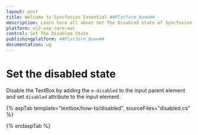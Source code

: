 ```yaml
---
layout: post
title: Welcome to Syncfusion Essential ##Platform_Name##
description: Learn here all about Set The Disabled State of Syncfusion Essential ##Platform_Name## widgets based on HTML5 and jQuery.
platform: ej2-asp-core-mvc
control: Set The Disabled State
publishingplatform: ##Platform_Name##
documentation: ug
---
```



# Set the disabled state

Disable the TextBox by adding the `e-disabled` to the input parent element and set `disabled` attribute to the input element.

{% aspTab template="textbox/how-to/disabled", sourceFiles="disabled.cs" %}

{% endaspTab %}
